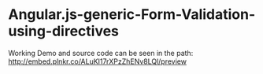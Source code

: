 # Angular.js-generic-Form-Validation-using-directives

Working Demo and source code can be seen in the path:
http://embed.plnkr.co/ALuKI17rXPzZhENv8LQl/preview
